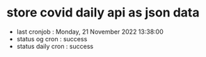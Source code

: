 # store covid daily api as json data

- last cronjob : Monday, 21 November 2022 13:38:00
- status og cron : success
- status daily cron : success
      
      